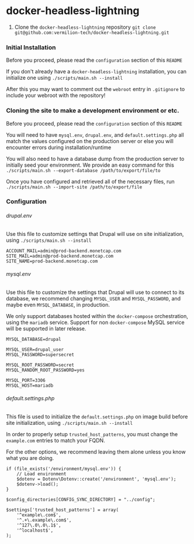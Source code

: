 # docker-headless-lightning

1. Clone the `docker-headless-lightning` repository
`git clone git@github.com:vermilion-tech/docker-headless-lightning.git`

### Initial Installation
Before you proceed, please read the `configuration` section of this `README`

If you don't already have a `docker-headless-lightning` installation, you can initialize one using
`./scripts/main.sh --install`

After this you may want to comment out the `webroot` entry in `.gitignore` to include your webroot with the repository!

### Cloning the site to make a development environment or etc.
Before you proceed, please read the `configuration` section of this `README`

You will need to have `mysql.env`, `drupal.env`, and `default.settings.php` all match the values configured on the production server or else you will encounter errors during installation/runtime

You will also need to have a database dump from the production server to initially seed your environment. We provide an easy command for this `./scripts/main.sh --export-database /path/to/export/file/to`

Once you have configured and retrieved all of the necessary files, run `./scripts/main.sh --import-site /path/to/export/file`

### Configuration

###### drupal.env
Use this file to customize settings that Drupal will use on site initialization, using `./scripts/main.sh --install`
```
ACCOUNT_MAIL=admin@prod-backend.monetcap.com
SITE_MAIL=admin@prod-backend.monetcap.com
SITE_NAME=prod-backend.monetcap.com
```

###### mysql.env
Use this file to customize the settings that Drupal will use to connect to its database, we recommend changing `MYSQL_USER` and `MYSQL_PASSWORD`, and maybe even `MYSQL_DATABASE`, in production.

We only support databases hosted within the `docker-compose` orchestration, using the `mariadb` service. Support for non `docker-compose` MySQL service will be supported in later release.

```
MYSQL_DATABASE=drupal

MYSQL_USER=drupal_user
MYSQL_PASSWORD=supersecret

MYSQL_ROOT_PASSWORD=secret
MYSQL_RANDOM_ROOT_PASSWORD=yes

MYSQL_PORT=3306
MYSQL_HOST=mariadb
```

###### default.settings.php
This file is used to initialize the `default.settings.php` on image build before site initialization, using `./scripts/main.sh --install`

In order to properly setup `trusted_host_patterns`, you must change the `example.com` entries to match your FQDN.

For the other options, we recommend leaving them alone unless you know what you are doing.
```
if (file_exists('/environment/mysql.env')) {
    // Load environment
    $dotenv = Dotenv\Dotenv::create('/environment', 'mysql.env');
    $dotenv->load();
}

$config_directories[CONFIG_SYNC_DIRECTORY] = "../config";

$settings['trusted_host_patterns'] = array(
    '^example\.com$',
    '^.+\.example\.com$',
    '^127\.0\.0\.1$',
    '^localhost$',
);
```
